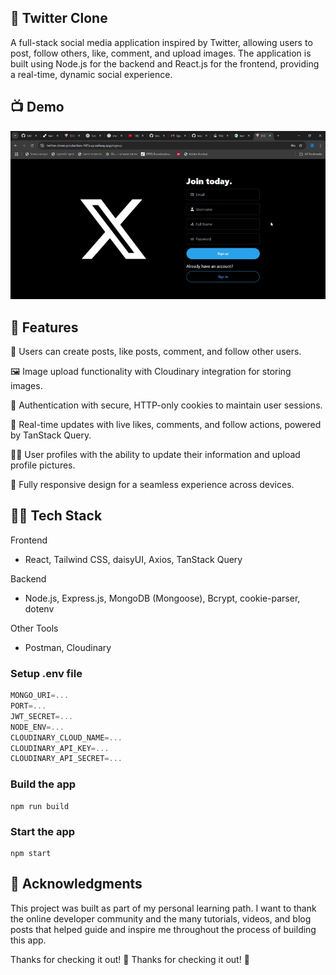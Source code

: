 ## 📌 Twitter Clone
A full-stack social media application inspired by Twitter, allowing users to post, follow others, like, comment, and upload images. The application is built using Node.js for the backend and React.js for the frontend, providing a real-time, dynamic social experience.

## 📺 Demo

![Demo](./gif/XClone.gif)

## 🚀 Features
📝 Users can create posts, like posts, comment, and follow other users.

🖼️ Image upload functionality with Cloudinary integration for storing images.

🔐 Authentication with secure, HTTP-only cookies to maintain user sessions.

💬 Real-time updates with live likes, comments, and follow actions, powered by TanStack Query.

🧑‍💻 User profiles with the ability to update their information and upload profile pictures.

📱 Fully responsive design for a seamless experience across devices.

## 🧑‍💻 Tech Stack

Frontend
- React, Tailwind CSS, daisyUI, Axios, TanStack Query

Backend
- Node.js, Express.js, MongoDB (Mongoose), Bcrypt, cookie-parser, dotenv

Other Tools

- Postman, Cloudinary


### Setup .env file

```js
MONGO_URI=...
PORT=...
JWT_SECRET=...
NODE_ENV=...
CLOUDINARY_CLOUD_NAME=...
CLOUDINARY_API_KEY=...
CLOUDINARY_API_SECRET=...
```

### Build the app

```shell
npm run build
```

### Start the app

```shell
npm start
```

## 🙏 Acknowledgments
This project was built as part of my personal learning path. I want to thank the online developer community and the many tutorials, videos, and blog posts that helped guide and inspire me throughout the process of building this app.

Thanks for checking it out! 🌿
Thanks for checking it out! 🌿
